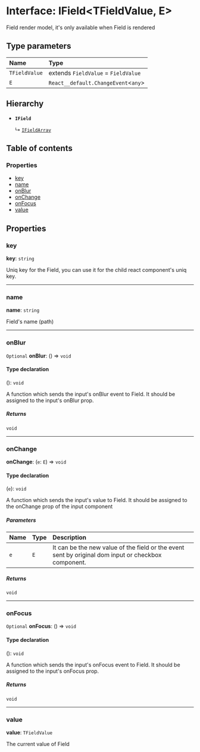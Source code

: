 # Interface: IField\<TFieldValue, E>

Field render model, it's only available when Field is rendered

## Type parameters

| Name | Type |
| :------ | :------ |
| `TFieldValue` | extends `FieldValue` = `FieldValue` |
| `E` | `React__default.ChangeEvent`<`any`> | `TFieldValue` |

## Hierarchy

* **`IField`**

  ↳ [`IFieldArray`](/auto-docs/free-layout-editor/interfaces/IFieldArray.md)

## Table of contents

### Properties

* [key](/auto-docs/free-layout-editor/interfaces/IField.md#key)
* [name](/auto-docs/free-layout-editor/interfaces/IField.md#name)
* [onBlur](/auto-docs/free-layout-editor/interfaces/IField.md#onblur)
* [onChange](/auto-docs/free-layout-editor/interfaces/IField.md#onchange)
* [onFocus](/auto-docs/free-layout-editor/interfaces/IField.md#onfocus)
* [value](/auto-docs/free-layout-editor/interfaces/IField.md#value)

## Properties

### key

**key**: `string`

Uniq key for the Field, you can use it for the child react component's uniq key.

***

### name

**name**: `string`

Field's name (path)

***

### onBlur

`Optional` **onBlur**: () => `void`

#### Type declaration

(): `void`

A function which sends the input's onBlur event to Field. It should be assigned to the input's onBlur prop.

##### Returns

`void`

***

### onChange

**onChange**: (`e`: `E`) => `void`

#### Type declaration

(`e`): `void`

A function which sends the input's value to Field.
It should be assigned to the onChange prop of the input component

##### Parameters

| Name | Type | Description |
| :------ | :------ | :------ |
| `e` | `E` | It can be the new value of the field or the event sent by original dom input or checkbox component. |

##### Returns

`void`

***

### onFocus

`Optional` **onFocus**: () => `void`

#### Type declaration

(): `void`

A function which sends the input's onFocus event to Field. It should be assigned to the input's onFocus prop.

##### Returns

`void`

***

### value

**value**: `TFieldValue`

The current value of Field
